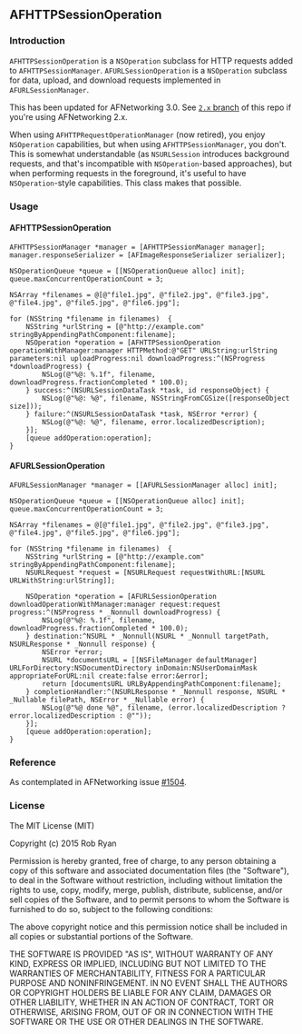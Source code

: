 ## AFHTTPSessionOperation

### Introduction

`AFHTTPSessionOperation` is a `NSOperation` subclass for HTTP requests added to `AFHTTPSessionManager`. `AFURLSessionOperation` is a `NSOperation` subclass for data, upload, and download requests implemented in `AFURLSessionManager`. 

This has been updated for AFNetworking 3.0. See [`2.x` branch](https://github.com/robertmryan/AFHTTPSessionOperation/tree/2.x) of this repo if you're using AFNetworking 2.x.

When using `AFHTTPRequestOperationManager` (now retired), you enjoy `NSOperation` capabilities, but when using `AFHTTPSessionManager`, you don't. This is somewhat understandable (as `NSURLSession` introduces background requests, and that's incompatible with `NSOperation`-based approaches), but when performing requests in the foreground, it's useful to have `NSOperation`-style capabilities. This class makes that possible.

### Usage

#### AFHTTPSessionOperation

    AFHTTPSessionManager *manager = [AFHTTPSessionManager manager];
    manager.responseSerializer = [AFImageResponseSerializer serializer];

    NSOperationQueue *queue = [[NSOperationQueue alloc] init];
    queue.maxConcurrentOperationCount = 3;

    NSArray *filenames = @[@"file1.jpg", @"file2.jpg", @"file3.jpg", @"file4.jpg", @"file5.jpg", @"file6.jpg"];

    for (NSString *filename in filenames)  {
        NSString *urlString = [@"http://example.com" stringByAppendingPathComponent:filename];
        NSOperation *operation = [AFHTTPSessionOperation operationWithManager:manager HTTPMethod:@"GET" URLString:urlString parameters:nil uploadProgress:nil downloadProgress:^(NSProgress *downloadProgress) {
            NSLog(@"%@: %.1f", filename, downloadProgress.fractionCompleted * 100.0);
        } success:^(NSURLSessionDataTask *task, id responseObject) {
            NSLog(@"%@: %@", filename, NSStringFromCGSize([responseObject size]));
        } failure:^(NSURLSessionDataTask *task, NSError *error) {
            NSLog(@"%@: %@", filename, error.localizedDescription);
        }];
        [queue addOperation:operation];
    }

#### AFURLSessionOperation

    AFURLSessionManager *manager = [[AFURLSessionManager alloc] init];

    NSOperationQueue *queue = [[NSOperationQueue alloc] init];
    queue.maxConcurrentOperationCount = 3;

    NSArray *filenames = @[@"file1.jpg", @"file2.jpg", @"file3.jpg", @"file4.jpg", @"file5.jpg", @"file6.jpg"];

    for (NSString *filename in filenames)  {
        NSString *urlString = [@"http://example.com" stringByAppendingPathComponent:filename];
        NSURLRequest *request = [NSURLRequest requestWithURL:[NSURL URLWithString:urlString]];

        NSOperation *operation = [AFURLSessionOperation downloadOperationWithManager:manager request:request progress:^(NSProgress * _Nonnull downloadProgress) {
            NSLog(@"%@: %.1f", filename, downloadProgress.fractionCompleted * 100.0);
        } destination:^NSURL * _Nonnull(NSURL * _Nonnull targetPath, NSURLResponse * _Nonnull response) {
            NSError *error;
            NSURL *documentsURL = [[NSFileManager defaultManager] URLForDirectory:NSDocumentDirectory inDomain:NSUserDomainMask appropriateForURL:nil create:false error:&error];
            return [documentsURL URLByAppendingPathComponent:filename];
        } completionHandler:^(NSURLResponse * _Nonnull response, NSURL * _Nullable filePath, NSError * _Nullable error) {
            NSLog(@"%@ done %@", filename, (error.localizedDescription ? error.localizedDescription : @""));
        }];
        [queue addOperation:operation];
    }

### Reference

As contemplated in AFNetworking issue [#1504](https://github.com/AFNetworking/AFNetworking/issues/1504).

### License

The MIT License (MIT)

Copyright (c) 2015 Rob Ryan

Permission is hereby granted, free of charge, to any person obtaining a copy
of this software and associated documentation files (the "Software"), to deal
in the Software without restriction, including without limitation the rights
to use, copy, modify, merge, publish, distribute, sublicense, and/or sell
copies of the Software, and to permit persons to whom the Software is
furnished to do so, subject to the following conditions:

The above copyright notice and this permission notice shall be included in all
copies or substantial portions of the Software.

THE SOFTWARE IS PROVIDED "AS IS", WITHOUT WARRANTY OF ANY KIND, EXPRESS OR
IMPLIED, INCLUDING BUT NOT LIMITED TO THE WARRANTIES OF MERCHANTABILITY,
FITNESS FOR A PARTICULAR PURPOSE AND NONINFRINGEMENT. IN NO EVENT SHALL THE
AUTHORS OR COPYRIGHT HOLDERS BE LIABLE FOR ANY CLAIM, DAMAGES OR OTHER
LIABILITY, WHETHER IN AN ACTION OF CONTRACT, TORT OR OTHERWISE, ARISING FROM,
OUT OF OR IN CONNECTION WITH THE SOFTWARE OR THE USE OR OTHER DEALINGS IN THE
SOFTWARE.

